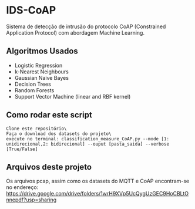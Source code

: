 # IDS-CoAP
Sistema de detecção de intrusão do protocolo CoAP (Constrained Application Protocol) com abordagem Machine Learning.

## Algoritmos Usados
* Logistic Regression
* k-Nearest Neighbours
* Gaussian Naive Bayes
* Decision Trees
* Random Forests
* Support Vector Machine (linear and RBF kernel)

## Como rodar este script
```Shell Script
Clone este repositório\
Faça o download dos datasets do projeto\
execute no terminal: classification_measure_CoAP.py --mode [1: unidirecional,2: bidirecional] --ouput [pasta_saida] --verbose [True/False]
```
## Arquivos deste projeto
Os arquivos pcap, assim como os datasets do MQTT e CoAP encontram-se no endereço: https://drive.google.com/drive/folders/1wrH9XVp5UcQygUzGEC9HoCBLtOnnepdf?usp=sharing
